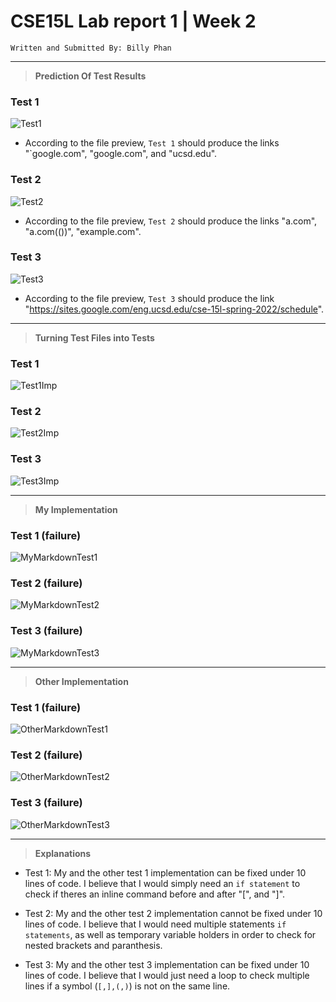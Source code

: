 # CSE15L Lab report 1 | Week 2 
```
Written and Submitted By: Billy Phan
```
---
> **Prediction Of Test Results**

### Test 1
![Test1](cse15l-lab-report-4-test1.png)

* According to the file preview, `Test 1` should produce the links "`google.com", "google.com", and "ucsd.edu".

### Test 2
![Test2](cse15l-lab-report-4-test2.png)

* According to the file preview, `Test 2` should produce the links "a.com", "a.com(())", "example.com".

### Test 3
![Test3](cse15l-lab-report-4-test3.png)

* According to the file preview, `Test 3` should produce the link "https://sites.google.com/eng.ucsd.edu/cse-15l-spring-2022/schedule".

---
> **Turning Test Files into Tests**

### Test 1 
![Test1Imp](cse15l-lab-report-4-test1-implemented.png)

### Test 2 
![Test2Imp](cse15l-lab-report-4-test2-implemented.png)

### Test 3 
![Test3Imp](cse15l-lab-report-4-test3-implemented.png)

---
> **My Implementation**

### Test 1 (failure)
![MyMarkdownTest1](cse15l-lab-report-4-ss4.png)

### Test 2 (failure)
![MyMarkdownTest2](cse15l-lab-report-4-ss5.png)

### Test 3 (failure)
![MyMarkdownTest3](cse15l-lab-report-4-ss6.png)

---

> **Other Implementation**

### Test 1 (failure)
![OtherMarkdownTest1](cse15l-lab-report-4-ss1.png)

### Test 2 (failure)
![OtherMarkdownTest2](cse15l-lab-report-4-ss2.png)

### Test 3 (failure)
![OtherMarkdownTest3](cse15l-lab-report-4-ss3.png)

---
> **Explanations**

* Test 1: My and the other test 1 implementation can be fixed under 10 lines of code. I believe that I would simply need an `if statement` to check if theres an inline command before and after "[", and "]".

* Test 2: My and the other test 2 implementation cannot be fixed under 10 lines of code. I believe that I would need multiple statements `if statements`, as well as temporary variable holders in order to check for nested brackets and paranthesis. 

* Test 3: My and the other test 3 implementation can be fixed under 10 lines of code. I believe that I would just need a loop to check multiple lines if a symbol (`[,],(,)`) is not on the same line. 